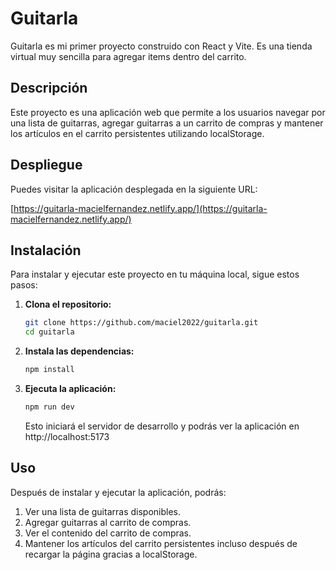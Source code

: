 # Guitarla

Guitarla es mi primer proyecto construido con React y Vite. Es una tienda virtual muy sencilla para agregar items dentro del carrito.

## Descripción

Este proyecto es una aplicación web que permite a los usuarios navegar por una lista de guitarras, agregar guitarras a un carrito de compras y mantener los artículos en el carrito persistentes utilizando localStorage.

## Despliegue

Puedes visitar la aplicación desplegada en la siguiente URL:

[https://guitarla-macielfernandez.netlify.app/](https://guitarla-macielfernandez.netlify.app/)

## Instalación

Para instalar y ejecutar este proyecto en tu máquina local, sigue estos pasos:

1. **Clona el repositorio:**

   ```bash
   git clone https://github.com/maciel2022/guitarla.git
   cd guitarla
   ```
2. **Instala las dependencias:**
    ```bash
    npm install
    ```
3. **Ejecuta la aplicación:**
    ```bash
    npm run dev
    ```
    Esto iniciará el servidor de desarrollo y podrás ver la aplicación en http://localhost:5173

## Uso  

Después de instalar y ejecutar la aplicación, podrás:

1. Ver una lista de guitarras disponibles.
2. Agregar guitarras al carrito de compras.
3. Ver el contenido del carrito de compras.
4. Mantener los artículos del carrito persistentes incluso después de recargar la página gracias a localStorage.
